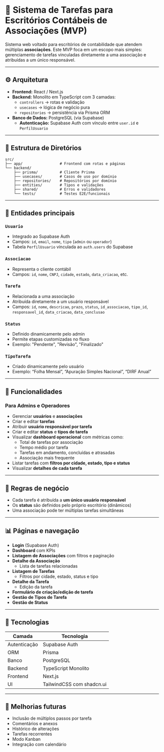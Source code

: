 # 🧾 Sistema de Tarefas para Escritórios Contábeis de Associações (MVP)

Sistema web voltado para escritórios de contabilidade que atendem múltiplas **associações**. Este MVP foca em um escopo mais simples: gerenciamento de tarefas vinculadas diretamente a uma associação e atribuídas a um único responsável.

---

## ⚙️ Arquitetura

- **Frontend:** React / Next.js
- **Backend:** Monolito em TypeScript com 3 camadas:
  - `controllers` → rotas e validação
  - `usecases` → lógica de negócio pura
  - `repositories` → persistência via Prisma ORM
- **Banco de Dados:** PostgreSQL (via Supabase)
  - **Autenticação:** Supabase Auth com vínculo entre `user.id` e `PerfilUsuario`

---

## 📁 Estrutura de Diretórios

```
src/
├── app/                 # Frontend com rotas e páginas
└── backend/
    ├── prisma/          # Cliente Prisma
    ├── usecases/        # Casos de uso por domínio
    ├── repositories/    # Repositórios por domínio
    ├── entities/        # Tipos e validações
    ├── shared/          # Erros e validadores
    └── tests/           # Testes E2E/funcionais
```

---

## 🧩 Entidades principais

### `Usuario`
- Integrado ao Supabase Auth
- Campos: `id`, `email`, `nome`, `tipo` (`admin` ou `operador`)
- Tabela `PerfilUsuario` vinculada ao `auth.users` do Supabase

### `Associacao`
- Representa o cliente contábil
- Campos: `id`, `nome`, `CNPJ`, `cidade`, `estado`, `data_criacao`, etc.

### `Tarefa`
- Relacionada a uma associação
- Atribuída diretamente a um usuário responsável
- Campos: `id`, `nome`, `descricao`, `prazo`, `status`, `id_associacao`, `tipo_id`, `responsavel_id`, `data_criacao`, `data_conclusao`

### `Status`
- Definido dinamicamente pelo admin
- Permite etapas customizadas no fluxo
- Exemplo: "Pendente", "Revisão", "Finalizado"

### `TipoTarefa`
- Criado dinamicamente pelo usuário
- Exemplo: “Folha Mensal”, “Apuração Simples Nacional”, “DIRF Anual”

---

## 📄 Funcionalidades

### Para Admins e Operadores
- Gerenciar **usuários** e **associações**
- Criar e editar **tarefas**
- Atribuir **usuário responsável por tarefa**
- Criar e editar **status** e **tipos de tarefa**
- Visualizar **dashboard operacional** com métricas como:
  - Total de tarefas por associação
  - Tempo médio por tarefa
  - Tarefas em andamento, concluídas e atrasadas
  - Associação mais frequente
- Listar tarefas com **filtros por cidade, estado, tipo e status**
- Visualizar **detalhes de cada tarefa**

---

## 🧠 Regras de negócio

- Cada tarefa é atribuída a **um único usuário responsável**
- Os **status** são definidos pelo próprio escritório (dinâmicos)
- Uma associação pode ter múltiplas tarefas simultâneas

---

## 📊 Páginas e navegação

- **Login** (Supabase Auth)
- **Dashboard** com KPIs
- **Listagem de Associações** com filtros e paginação
- **Detalhe da Associação**
  - Lista de tarefas relacionadas
- **Listagem de Tarefas**
  - Filtros por cidade, estado, status e tipo
- **Detalhe da Tarefa**
  - Edição da tarefa
- **Formulário de criação/edição de tarefa**
- **Gestão de Tipos de Tarefa**
- **Gestão de Status**

---

## 🧰 Tecnologias

| Camada       | Tecnologia                |
| ------------ | ------------------------- |
| Autenticação | Supabase Auth             |
| ORM          | Prisma                    |
| Banco        | PostgreSQL                |
| Backend      | TypeScript Monolito       |
| Frontend     | Next.js                   |
| UI           | TailwindCSS com shadcn.ui |

---

## 🚀 Melhorias futuras

- Inclusão de múltiplos passos por tarefa
- Comentários e anexos
- Histórico de alterações
- Tarefas recorrentes
- Modo Kanban
- Integração com calendário
